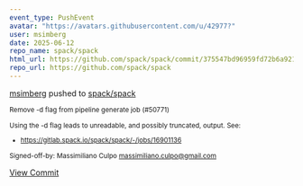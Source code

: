 ```yaml
---
event_type: PushEvent
avatar: "https://avatars.githubusercontent.com/u/42977?"
user: msimberg
date: 2025-06-12
repo_name: spack/spack
html_url: https://github.com/spack/spack/commit/375547bd96959fd72b6a921347e5754041a57832
repo_url: https://github.com/spack/spack
---
```


<a href='https://github.com/msimberg' target='_blank'>msimberg</a> pushed to <a href='https://github.com/spack/spack' target='_blank'>spack/spack</a>

<small>Remove -d flag from pipeline generate job (#50771)

Using the -d flag leads to unreadable, and possibly
truncated, output. See:
- https://gitlab.spack.io/spack/spack/-/jobs/16901136

Signed-off-by: Massimiliano Culpo <massimiliano.culpo@gmail.com></small>

<a href='https://github.com/spack/spack/commit/375547bd96959fd72b6a921347e5754041a57832' target='_blank'>View Commit</a>